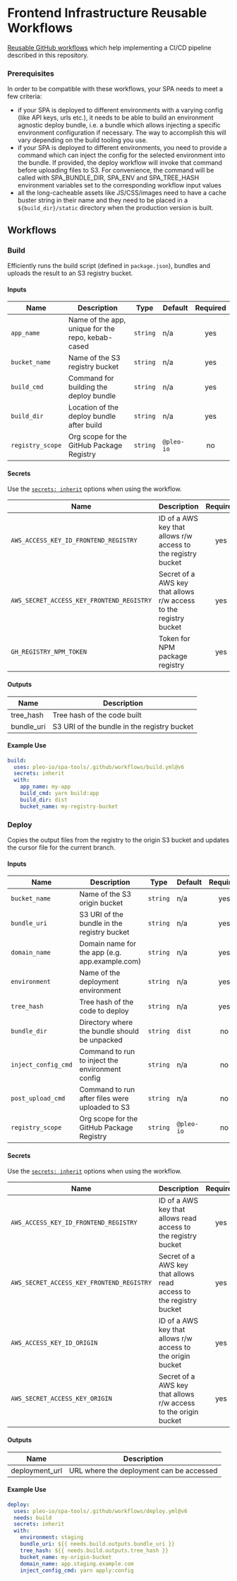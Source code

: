 # Frontend Infrastructure Reusable Workflows

[Reusable GitHub workflows](https://docs.github.com/en/actions/using-workflows/reusing-workflows)
which help implementing a CI/CD pipeline described in this repository.

### Prerequisites

In order to be compatible with these workflows, your SPA needs to meet a few
criteria:

- if your SPA is deployed to different environments with a varying config (like
  API keys, urls etc.), it needs to be able to build an environment agnostic
  deploy bundle, i.e. a bundle which allows injecting a specific environment
  configuration if necessary. The way to accomplish this will vary depending on
  the build tooling you use.
- if your SPA is deployed to different environments, you need to provide a
  command which can inject the config for the selected environment into the
  bundle. If provided, the deploy workflow will invoke that command before
  uploading files to S3. For convenience, the command will be called with
  SPA_BUNDLE_DIR, SPA_ENV and SPA_TREE_HASH environment variables set to the
  corresponding workflow input values
- all the long-cacheable assets like JS/CSS/images need to have a cache buster
  string in their name and they need to be placed in a `${build_dir}/static`
  directory when the production version is built.

## Workflows

### Build

Efficiently runs the build script (defined in `package.json`), bundles and
uploads the result to an S3 registry bucket.

#### Inputs

| Name             | Description                                       | Type     | Default    | Required |
| ---------------- | ------------------------------------------------- | -------- | ---------- | :------: |
| `app_name`       | Name of the app, unique for the repo, kebab-cased | `string` | n/a        |   yes    |
| `bucket_name`    | Name of the S3 registry bucket                    | `string` | n/a        |   yes    |
| `build_cmd`      | Command for building the deploy bundle            | `string` | n/a        |   yes    |
| `build_dir`      | Location of the deploy bundle after build         | `string` | n/a        |   yes    |
| `registry_scope` | Org scope for the GitHub Package Registry         | `string` | `@pleo-io` |    no    |

#### Secrets

Use the
[`secrets: inherit`](https://docs.github.com/en/actions/using-workflows/workflow-syntax-for-github-actions#onworkflow_callsecretsinherit)
options when using the workflow.

| Name                                      | Description                                                       | Required |
| ----------------------------------------- | ----------------------------------------------------------------- | :------: |
| `AWS_ACCESS_KEY_ID_FRONTEND_REGISTRY`     | ID of a AWS key that allows r/w access to the registry bucket     |   yes    |
| `AWS_SECRET_ACCESS_KEY_FRONTEND_REGISTRY` | Secret of a AWS key that allows r/w access to the registry bucket |   yes    |
| `GH_REGISTRY_NPM_TOKEN`                   | Token for NPM package registry                                    |   yes    |

#### Outputs

| Name       | Description                                 |
| ---------- | ------------------------------------------- |
| tree_hash  | Tree hash of the code built                 |
| bundle_uri | S3 URI of the bundle in the registry bucket |

#### Example Use

```yml
build:
  uses: pleo-io/spa-tools/.github/workflows/build.yml@v6
  secrets: inherit
  with:
    app_name: my-app
    build_cmd: yarn build:app
    build_dir: dist
    bucket_name: my-registry-bucket
```

### Deploy

Copies the output files from the registry to the origin S3 bucket and updates
the cursor file for the current branch.

#### Inputs

| Name                | Description                                     | Type     | Default    | Required |
| ------------------- | ----------------------------------------------- | -------- | ---------- | :------: |
| `bucket_name`       | Name of the S3 origin bucket                    | `string` | n/a        |   yes    |
| `bundle_uri`        | S3 URI of the bundle in the registry bucket     | `string` | n/a        |   yes    |
| `domain_name`       | Domain name for the app (e.g. app.example.com)  | `string` | n/a        |   yes    |
| `environment`       | Name of the deployment environment              | `string` | n/a        |   yes    |
| `tree_hash`         | Tree hash of the code to deploy                 | `string` | n/a        |   yes    |
| `bundle_dir`        | Directory where the bundle should be unpacked   | `string` | `dist`     |    no    |
| `inject_config_cmd` | Command to run to inject the environment config | `string` | n/a        |    no    |
| `post_upload_cmd`   | Command to run after files were uploaded to S3  | `string` | n/a        |    no    |
| `registry_scope`    | Org scope for the GitHub Package Registry       | `string` | `@pleo-io` |    no    |

#### Secrets

Use the
[`secrets: inherit`](https://docs.github.com/en/actions/using-workflows/workflow-syntax-for-github-actions#onworkflow_callsecretsinherit)
options when using the workflow.

| Name                                      | Description                                                        | Required |
| ----------------------------------------- | ------------------------------------------------------------------ | :------: |
| `AWS_ACCESS_KEY_ID_FRONTEND_REGISTRY`     | ID of a AWS key that allows read access to the registry bucket     |   yes    |
| `AWS_SECRET_ACCESS_KEY_FRONTEND_REGISTRY` | Secret of a AWS key that allows read access to the registry bucket |   yes    |
| `AWS_ACCESS_KEY_ID_ORIGIN`                | ID of a AWS key that allows r/w access to the origin bucket        |   yes    |
| `AWS_SECRET_ACCESS_KEY_ORIGIN`            | Secret of a AWS key that allows r/w access to the origin bucket    |   yes    |

#### Outputs

| Name           | Description                              |
| -------------- | ---------------------------------------- |
| deployment_url | URL where the deployment can be accessed |

#### Example Use

```yml
deploy:
  uses: pleo-io/spa-tools/.github/workflows/deploy.yml@v6
  needs: build
  secrets: inherit
  with:
    environment: staging
    bundle_uri: ${{ needs.build.outputs.bundle_uri }}
    tree_hash: ${{ needs.build.outputs.tree_hash }}
    bucket_name: my-origin-bucket
    domain_name: app.staging.example.com
    inject_config_cmd: yarn apply:config
```
